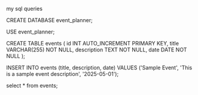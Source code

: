 my sql queries 

CREATE DATABASE event_planner;

USE event_planner;

CREATE TABLE events (
  id INT AUTO_INCREMENT PRIMARY KEY,
  title VARCHAR(255) NOT NULL,
  description TEXT NOT NULL,
  date DATE NOT NULL
);

INSERT INTO events (title, description, date)
VALUES ('Sample Event', 'This is a sample event description', '2025-05-01');

select * from events;
